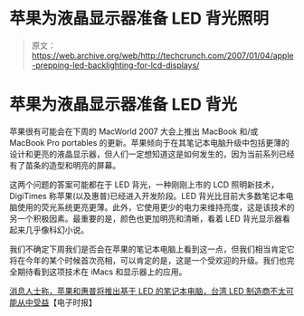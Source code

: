 # 苹果为液晶显示器准备 LED 背光照明

> 原文：<https://web.archive.org/web/http://techcrunch.com/2007/01/04/apple-prepping-led-backlighting-for-lcd-displays/>

# 苹果为液晶显示器准备 LED 背光

苹果很有可能会在下周的 MacWorld 2007 大会上推出 MacBook 和/或 MacBook Pro portables 的更新。苹果倾向于在其笔记本电脑升级中包括更薄的设计和更亮的液晶显示器，但人们一定想知道这是如何发生的，因为当前系列已经有了苗条的造型和明亮的屏幕。

这两个问题的答案可能都在于 LED 背光，一种刚刚上市的 LCD 照明新技术，DigiTimes 称苹果(以及惠普)已经进入开发阶段。LED 背光比目前大多数笔记本电脑使用的荧光系统更亮更薄。此外，它使用更少的电力来维持亮度，这是该技术的另一个积极因素。最重要的是，颜色也更加明亮和清晰，看着 LED 背光显示器看起来几乎像科幻小说。

我们不确定下周我们是否会在苹果的笔记本电脑上看到这一点，但我们相当肯定它将在今年的某个时候首次亮相，可以肯定的是，这是一个受欢迎的升级。我们也完全期待看到这项技术在 iMacs 和显示器上的应用。

[消息人士称，苹果和惠普将推出基于 LED 的笔记本电脑，台湾 LED 制造商不太可能从中受益](https://web.archive.org/web/20130628144937/http://www.digitimes.com/news/a20070103PD210.html)【电子时报】